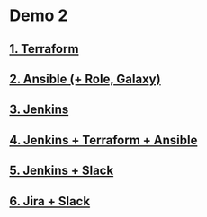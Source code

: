 # Demo 2

## [1. Terraform](Terraform.md)

## [2. Ansible (+ Role, Galaxy)](Ansible.md)

## [3. Jenkins](Jenkins.md)

## [4. Jenkins + Terraform + Ansible](JAT.md)

## [5. Jenkins + Slack](JenkinsSlack.md)

## [6. Jira + Slack](JiraSlack.md)



